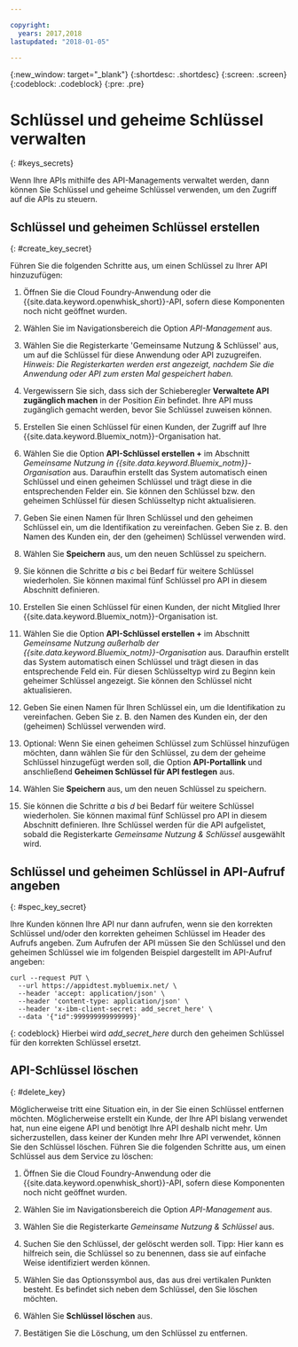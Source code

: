 ```yaml
---

copyright:
  years: 2017,2018
lastupdated: "2018-01-05"

---
```



{:new_window: target="_blank"}
{:shortdesc: .shortdesc}
{:screen: .screen}
{:codeblock: .codeblock}
{:pre: .pre}

# Schlüssel und geheime Schlüssel verwalten
{: #keys_secrets}

Wenn Ihre APIs mithilfe des API-Managements verwaltet werden, dann können Sie Schlüssel und geheime Schlüssel verwenden, um den Zugriff auf die APIs zu steuern.

## Schlüssel und geheimen Schlüssel erstellen
{: #create_key_secret}

Führen Sie die folgenden Schritte aus, um einen Schlüssel zu Ihrer API hinzuzufügen:

1. Öffnen Sie die Cloud Foundry-Anwendung oder die {{site.data.keyword.openwhisk_short}}-API, sofern diese Komponenten noch nicht geöffnet wurden.

2. Wählen Sie im Navigationsbereich die Option *API-Management* aus.

3. Wählen Sie die Registerkarte 'Gemeinsame Nutzung & Schlüssel' aus, um auf die Schlüssel für diese Anwendung oder API zuzugreifen. *Hinweis: Die Registerkarten werden erst angezeigt, nachdem Sie die Anwendung oder API zum ersten Mal gespeichert haben.*

4. Vergewissern Sie sich, dass sich der Schieberegler **Verwaltete API zugänglich machen** in der Position *Ein* befindet. Ihre API muss zugänglich gemacht werden, bevor Sie Schlüssel zuweisen können.

5. Erstellen Sie einen Schlüssel für einen Kunden, der Zugriff auf Ihre {{site.data.keyword.Bluemix_notm}}-Organisation hat.
  1. Wählen Sie die Option **API-Schlüssel erstellen +** im Abschnitt *Gemeinsame Nutzung in {{site.data.keyword.Bluemix_notm}}-Organisation* aus. Daraufhin erstellt das System automatisch einen Schlüssel und einen geheimen Schlüssel und trägt diese in die entsprechenden Felder ein. Sie können den Schlüssel bzw. den geheimen Schlüssel für diesen Schlüsseltyp nicht aktualisieren. 
  2. Geben Sie einen Namen für Ihren Schlüssel und den geheimen Schlüssel ein, um die Identifikation zu vereinfachen. Geben Sie z. B. den Namen des Kunden ein, der den (geheimen) Schlüssel verwenden wird.
  3. Wählen Sie **Speichern** aus, um den neuen Schlüssel zu speichern.
  4. Sie können die Schritte *a* bis *c* bei Bedarf für weitere Schlüssel wiederholen. Sie können maximal fünf Schlüssel pro API in diesem Abschnitt definieren.

6. Erstellen Sie einen Schlüssel für einen Kunden, der nicht Mitglied Ihrer {{site.data.keyword.Bluemix_notm}}-Organisation ist.
  1. Wählen Sie die Option **API-Schlüssel erstellen +** im Abschnitt *Gemeinsame Nutzung außerhalb der {{site.data.keyword.Bluemix_notm}}-Organisation* aus. Daraufhin erstellt das System automatisch einen Schlüssel und trägt diesen in das entsprechende Feld ein. Für diesen Schlüsseltyp wird zu Beginn kein geheimer Schlüssel angezeigt. Sie können den Schlüssel nicht aktualisieren. 
  2. Geben Sie einen Namen für Ihren Schlüssel ein, um die Identifikation zu vereinfachen. Geben Sie z. B. den Namen des Kunden ein, der den (geheimen) Schlüssel verwenden wird.
  3. Optional: Wenn Sie einen geheimen Schlüssel zum Schlüssel hinzufügen möchten, dann wählen Sie für den Schlüssel, zu dem der geheime Schlüssel hinzugefügt werden soll, die Option **API-Portallink** und anschließend **Geheimen Schlüssel für API festlegen** aus.
  4. Wählen Sie **Speichern** aus, um den neuen Schlüssel zu speichern.
  5. Sie können die Schritte *a* bis *d* bei Bedarf für weitere Schlüssel wiederholen. Sie können maximal fünf Schlüssel pro API in diesem Abschnitt definieren.
Ihre Schlüssel werden für die API aufgelistet, sobald die Registerkarte *Gemeinsame Nutzung & Schlüssel* ausgewählt wird.

## Schlüssel und geheimen Schlüssel in API-Aufruf angeben
{: #spec_key_secret}

Ihre Kunden können Ihre API nur dann aufrufen, wenn sie den korrekten Schlüssel und/oder den korrekten geheimen Schlüssel im Header des Aufrufs angeben. Zum Aufrufen der API müssen Sie den Schlüssel und den geheimen Schlüssel wie im folgenden Beispiel dargestellt im API-Aufruf angeben:
```
curl --request PUT \
  --url https://appidtest.mybluemix.net/ \
  --header 'accept: application/json' \
  --header 'content-type: application/json' \
  --header 'x-ibm-client-secret: add_secret_here' \
  --data '{"id":999999999999999}'
```
{: codeblock}
Hierbei wird *add_secret_here* durch den geheimen Schlüssel für den korrekten Schlüssel ersetzt. 

## API-Schlüssel löschen
{: #delete_key}

Möglicherweise tritt eine Situation ein, in der Sie einen Schlüssel entfernen möchten. Möglicherweise erstellt ein Kunde, der Ihre API bislang verwendet hat, nun eine eigene API und benötigt Ihre API deshalb nicht mehr. Um sicherzustellen, dass keiner der Kunden mehr Ihre API verwendet, können Sie den Schlüssel löschen. Führen Sie die folgenden Schritte aus, um einen Schlüssel aus dem Service zu löschen:

1. Öffnen Sie die Cloud Foundry-Anwendung oder die {{site.data.keyword.openwhisk_short}}-API, sofern diese Komponenten noch nicht geöffnet wurden.

2. Wählen Sie im Navigationsbereich die Option *API-Management* aus.

3. Wählen Sie die Registerkarte *Gemeinsame Nutzung & Schlüssel* aus.

4. Suchen Sie den Schlüssel, der gelöscht werden soll. Tipp: Hier kann es hilfreich sein, die Schlüssel so zu benennen, dass sie auf einfache Weise identifiziert werden können.

5. Wählen Sie das Optionssymbol aus, das aus drei vertikalen Punkten besteht. Es befindet sich neben dem Schlüssel, den Sie löschen möchten. 

6. Wählen Sie **Schlüssel löschen** aus.

7. Bestätigen Sie die Löschung, um den Schlüssel zu entfernen.
